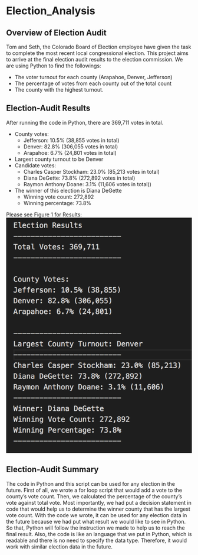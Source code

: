 # Election_Analysis

## Overview of Election Audit

Tom and Seth, the Colorado Board of Election employee have given the task to complete the most recent local congressional election. This project aims to arrive at the final election audit results to the election commission. We are using Python to find the followings:
- The voter turnout for each county (Arapahoe, Denver, Jefferson)
- The percentage of votes from each county out of the total count
- The county with the highest turnout.

## Election-Audit Results

After running the code in Python, there are 369,711 votes in total. 
- County votes:
    - Jefferson: 10.5% (38,855 votes in total)
    - Denver: 82.8% (306,055 votes in total)
    - Arapahoe: 6.7% (24,801 votes in total)
- Largest county turnout to be Denver
- Candidate votes:
    - Charles Casper Stockham: 23.0% (85,213 votes in total)
    - Diana DeGette: 73.8% (272,892 votes in total)
    - Raymon Anthony Doane: 3.1% (11,606 votes in total))
- The winner of this election is Diana DeGette
    - Winning vote count: 272,892
    - Winning percentage: 73.8%

Please see Figure 1 for Results: 
![Election_Results](Election_Results.png)

## Election-Audit Summary

The code in Python and this script can be used for any election in the future. First of all, we wrote a for loop script that would add a vote to the county’s vote count. Then, we calculated the percentage of the county’s vote against total vote. Most importantly, we had put a decision statement in code that would help us to determine the winner county that has the largest vote count. With the code we wrote, it can be used for any election data in the future because we had put what result we would like to see in Python. So that, Python will follow the instruction we made to help us to reach the final result. Also, the code is like an language that we put in Python, which is readable and there is no need to specify the data type. Therefore, it would work with similar election data in the future.
